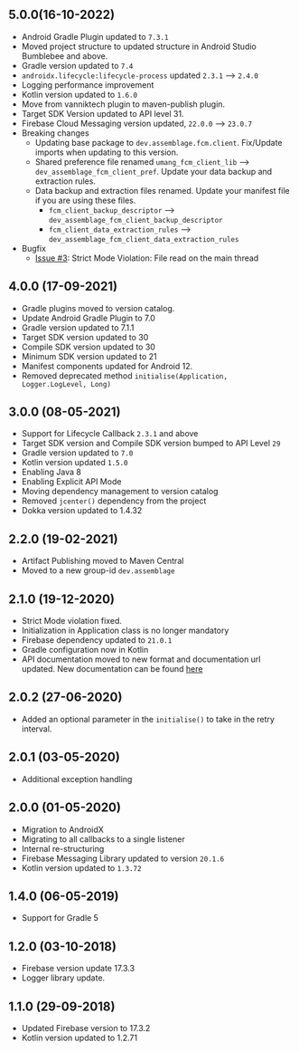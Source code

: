 ## 5.0.0(16-10-2022)
- Android Gradle Plugin updated to `7.3.1`
- Moved project structure to updated structure in Android Studio Bumblebee and above.
- Gradle version updated to `7.4`
- `androidx.lifecycle:lifecycle-process` updated `2.3.1` --> `2.4.0`
- Logging performance improvement
- Kotlin version updated to `1.6.0`
- Move from vanniktech plugin to maven-publish plugin.
- Target SDK Version updated to API level 31.
- Firebase Cloud Messaging version updated, `22.0.0` --> `23.0.7`
- Breaking changes
  - Updating base package to `dev.assemblage.fcm.client`. Fix/Update imports when updating to this version.
  - Shared preference file renamed `umang_fcm_client_lib` --> `dev_assemblage_fcm_client_pref`. Update your data backup and extraction rules.
  - Data backup and extraction files renamed. Update your manifest file if you are using these files.
    - `fcm_client_backup_descriptor` --> `dev_assemblage_fcm_client_backup_descriptor`  
    - `fcm_client_data_extraction_rules` --> `dev_assemblage_fcm_client_data_extraction_rules`
- Bugfix
  - [Issue #3](https://github.com/umang91/fcm-client-lib/issues/3): Strict Mode Violation: File read on the main thread

## 4.0.0 (17-09-2021)
- Gradle plugins moved to version catalog.
- Update Android Gradle Plugin to 7.0
- Gradle version updated to 7.1.1
- Target SDK version updated to 30
- Compile SDK version updated to 30
- Minimum SDK version updated to 21
- Manifest components updated for Android 12.
- Removed deprecated method `initialise(Application, Logger.LogLevel, Long)`

## 3.0.0 (08-05-2021)
- Support for Lifecycle Callback `2.3.1` and above
- Target SDK version and Compile SDK version bumped to API Level `29`
- Gradle version updated to `7.0`
- Kotlin version updated `1.5.0`  
- Enabling Java 8
- Enabling Explicit API Mode
- Moving dependency management to version catalog
- Removed `jcenter()` dependency from the project
- Dokka version updated to 1.4.32

## 2.2.0 (19-02-2021)
- Artifact Publishing moved to Maven Central
- Moved to a new group-id `dev.assemblage`

## 2.1.0 (19-12-2020)
- Strict Mode violation fixed.
- Initialization in Application class is no longer mandatory
- Firebase dependency updated to `21.0.1`
- Gradle configuration now in Kotlin
- API documentation moved to new format and documentation url updated. New documentation can be
 found [here](https://umang91.github.io/fcm-client-lib/fcm-client/) 

## 2.0.2 (27-06-2020)
- Added an optional parameter in the `initialise()` to take in the retry interval.

## 2.0.1 (03-05-2020)
- Additional exception handling

## 2.0.0 (01-05-2020)
- Migration to AndroidX
- Migrating to all callbacks to a single listener
- Internal re-structuring
- Firebase Messaging Library updated to version `20.1.6`
- Kotlin version updated to `1.3.72`

## 1.4.0 (06-05-2019)
- Support for Gradle 5

## 1.2.0 (03-10-2018)
- Firebase version update 17.3.3
- Logger library update.

## 1.1.0 (29-09-2018)
- Updated Firebase version to 17.3.2
- Kotlin version updated to 1.2.71